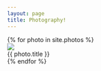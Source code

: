 ```yaml
---
layout: page
title: Photography!
---
```


<div class="galleryWrap">
  {% for photo in site.photos %}
    <div class="pictureBox">
      <div class="innerBox">
        <a href="{{ photo.url }}">
          <img src="{{ photo.image-path }}">
        </a>
          <div class="titleBox">{{ photo.title }}</div>
      </div>
    </div>
  {% endfor %}       
</div>
